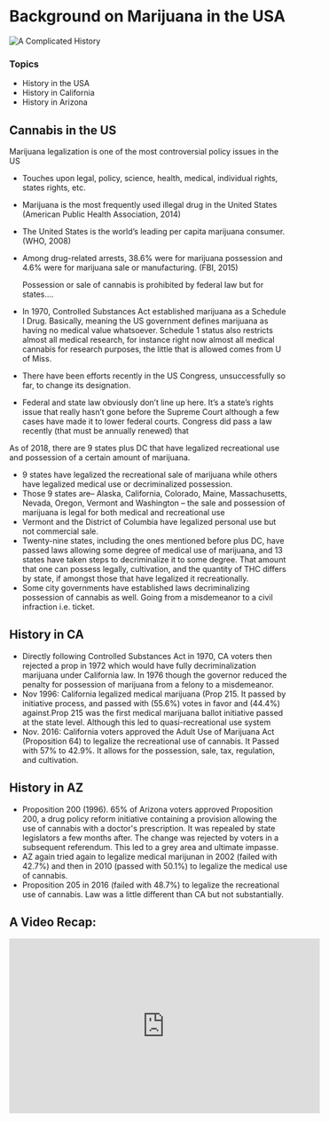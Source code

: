 # Background on Marijuana in the USA

![A Complicated History](https://i.pinimg.com/564x/0a/88/82/0a88820c168b4309c1450bf70fc1bfa8.jpg)


### Topics
- History in the USA
- History in California 
- History in Arizona 


## Cannabis in the US
Marijuana legalization is one of the most controversial policy issues in the US
- Touches upon legal, policy, science, health, medical, individual rights, states rights, etc.
- Marijuana is the most frequently used illegal drug in the United States (American Public Health Association, 2014)  
- The United States is the world’s leading per capita marijuana consumer.(WHO, 2008)
- Among drug-related arrests, 38.6% were for marijuana possession and 4.6% were for marijuana sale or manufacturing. (FBI, 2015)

	Possession or sale of cannabis is prohibited by federal law but for states.... 
- In 1970, Controlled Substances Act established marijuana as a Schedule I Drug. Basically, meaning the US government defines marijuana as having no medical value whatsoever. Schedule 1 status also restricts almost all medical research, for instance right now almost all medical cannabis for research purposes, the little that is allowed comes from U of Miss. 
- There have been efforts recently in the US Congress, unsuccessfully so far, to change its designation. 
- Federal and state law obviously don’t line up here. It’s a state’s rights issue that really hasn’t gone before the Supreme Court although a few cases have made it to lower federal courts. Congress did pass a law recently (that must be annually renewed) that  

As of 2018, there are 9 states plus DC that have legalized recreational use and possession of a certain amount of marijuana. 
- 9 states have legalized the recreational sale of marijuana while others have legalized medical use or decriminalized possession. 
- Those 9 states are– Alaska, California, Colorado, Maine, Massachusetts, Nevada, Oregon, Vermont and Washington – the sale and possession of marijuana is legal for both medical and recreational use
- Vermont and the District of Columbia have legalized personal use but not commercial sale.
- Twenty-nine states, including the ones mentioned before plus DC, have passed laws allowing some degree of medical use of marijuana, and 13 states have taken steps to decriminalize it to some degree. That amount that one can possess legally, cultivation, and the quantity of THC differs by state, if amongst those that have legalized it recreationally. 
- Some city governments have established laws decriminalizing possession of cannabis as well. Going from a misdemeanor to a civil infraction i.e. ticket. 

## History in CA
- Directly following Controlled Substances Act in 1970, CA voters then rejected a prop in 1972 which would have fully decriminalization marijuana under California law.  In 1976 though the governor reduced the penalty for possession of marijuana from a felony to a misdemeanor.
- Nov 1996: California legalized medical marijuana (Prop 215. It passed by initiative process, and passed with (55.6%) votes in favor and (44.4%) against.Prop 215 was the first medical marijuana ballot initiative passed at the state level. Although this led to quasi-recreational use system
- Nov. 2016: California voters approved the Adult Use of Marijuana Act (Proposition 64) to legalize the recreational use of cannabis. It Passed with 57% to 42.9%. It allows for the possession, sale, tax, regulation, and cultivation. 

## History in AZ
- Proposition 200 (1996). 65% of Arizona voters approved Proposition 200, a drug policy reform initiative containing a provision allowing the use of cannabis with a doctor's prescription. It was repealed by state legislators a few months after. The change was rejected by voters in a subsequent referendum. This led to a grey area and ultimate impasse. 
- AZ again tried again to legalize medical marijunan in 2002 (failed with 42.7%) and then in 2010 (passed with 50.1%) to legalize the medical use of cannabis.
- Proposition 205 in 2016 (failed with 48.7%) to legalize the recreational use of cannabis. Law was a little different than CA but not substantially.  


## A Video Recap:
<iframe width="560" height="315" src="https://www.youtube.com/watch?v=EUw51ii33yE" frameborder="0" allowfullscreen></iframe>

